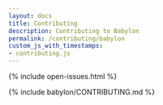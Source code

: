 ```yaml
---
layout: docs
title: Contributing
description: Contributing to Babylon
permalink: /contributing/babylon
custom_js_with_timestamps:
- contributing.js
---
```


{% include open-issues.html %}

{% include babylon/CONTRIBUTING.md %}
